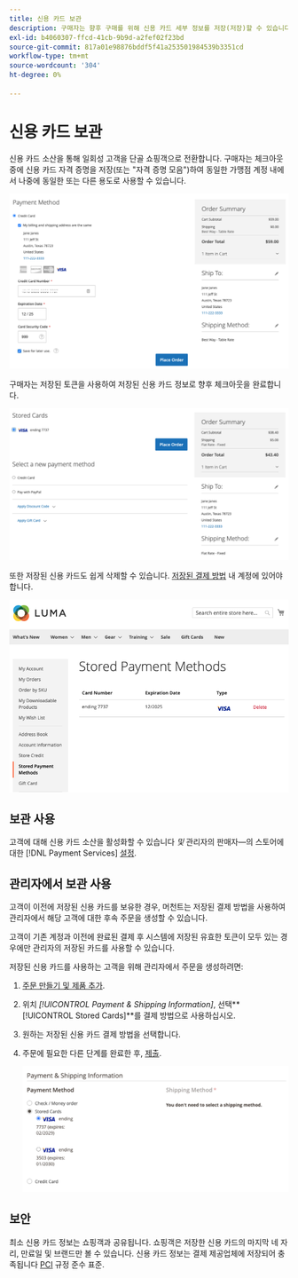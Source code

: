 ```yaml
---
title: 신용 카드 보관
description: 구매자는 향후 구매를 위해 신용 카드 세부 정보를 저장(저장)할 수 있습니다.
exl-id: b4060307-ffcd-41cb-9b9d-a2fef02f23bd
source-git-commit: 817a01e98876bddf5f41a253501984539b3351cd
workflow-type: tm+mt
source-wordcount: '304'
ht-degree: 0%

---
```


# 신용 카드 보관

신용 카드 소산을 통해 일회성 고객을 단골 쇼핑객으로 전환합니다. 구매자는 체크아웃 중에 신용 카드 자격 증명을 저장(또는 &quot;자격 증명 모음&quot;)하여 동일한 가맹점 계정 내에서 나중에 동일한 또는 다른 용도로 사용할 수 있습니다.

![나중에 사용할 수 있도록 신용 카드 보관](assets/save-card-for-later.png)

구매자는 저장된 토큰을 사용하여 저장된 신용 카드 정보로 향후 체크아웃을 완료합니다.

![저장된 자격 증명을 사용하여 향후 구매](assets/use-stored-card.png)

또한 저장된 신용 카드도 쉽게 삭제할 수 있습니다. [저장된 결제 방법](https://docs.magento.com/user-guide/customers/account-dashboard-stored-payment-methods.html) 내 계정에 있어야 합니다.

![내 계정에 저장된 결제 방법](assets/stored-payment-methods.png)

## 보관 사용

고객에 대해 신용 카드 소산을 활성화할 수 있습니다 _및_ 관리자의 판매자—의 스토어에 대한 [!DNL Payment Services] [설정](settings.md#card-vaulting).

## 관리자에서 보관 사용

고객이 이전에 저장된 신용 카드를 보유한 경우, 머천트는 저장된 결제 방법을 사용하여 관리자에서 해당 고객에 대한 후속 주문을 생성할 수 있습니다.

고객이 기존 계정과 이전에 완료된 결제 후 시스템에 저장된 유효한 토큰이 모두 있는 경우에만 관리자의 저장된 카드를 사용할 수 있습니다.

저장된 신용 카드를 사용하는 고객을 위해 관리자에서 주문을 생성하려면:

1. [주문 만들기 및 제품 추가](https://experienceleague.adobe.com/docs/commerce-admin/stores-sales/point-of-purchase/assist/customer-account-create-order.html).
1. 위치 _[!UICONTROL Payment & Shipping Information]_, 선택&#x200B;**[!UICONTROL Stored Cards]**를 결제 방법으로 사용하십시오.
1. 원하는 저장된 신용 카드 결제 방법을 선택합니다.
1. 주문에 필요한 다른 단계를 완료한 후, [제출](https://experienceleague.adobe.com/docs/commerce-admin/stores-sales/point-of-purchase/assist/customer-account-create-order.html?lang=en#step-3%3A-submit-the-order).

   ![고객을 위해 Admin에서 저장된 신용 카드 사용](assets/admin-vaultedcard.png)

## 보안

최소 신용 카드 정보는 쇼핑객과 공유됩니다. 쇼핑객은 저장한 신용 카드의 마지막 네 자리, 만료일 및 브랜드만 볼 수 있습니다. 신용 카드 정보는 결제 제공업체에 저장되어 충족됩니다 [PCI](security.md#PCI-compliance) 규정 준수 표준.
